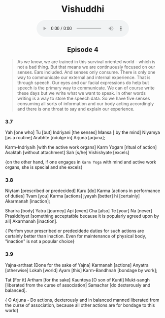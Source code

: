 <center><h1>Vishuddhi</h1></center>
<center>
<figure>
    <audio
       controls
       src="./vishuddhi.mp3">
          Your browser does not support the
          <code>audio</code> element.
    </audio>
</figure>
<h2>Episode 4</h2>
</center>

> As we know, we are trained in this survival oriented world - which is not a bad thing. But that means we are continuously focused on our senses. Ears included. And senses only consume. There is only one way to communicate our external and internal experience. That is through speech. Our eyes and our facial expressions do help but speech is the primary way to communicate. We can of course write these days but we write what we want to speak. In other words writing is a way to store the speech data. So we have five senses consuming all sorts of information and our body acting accordingly and there is one throat to say and explain our experience. 
### 3.7

Yah [one who] Tu [but] Indriyani [the senses] Mansa [ by the mind] Niyamya [as a routine] Arabhte [ndulge in] Arjuna [arjuna];

Karm-Indriyaih [with the active work organs] Karm Yogam [ritual of action] Asaktah [without attachment] Sah [s/he] Vishishyate [excels]

{on the other hand, if one engages in `Karm Yoga` with mind and active work organs, she is special and she excels}

### 3.8

Niytam [prescribed or predecided] Kuru [do] Karma [actions in performance of duties] Tvam [you] Karma [actions] jyayah [better] hi [certainly] Akarmanah [inaction];

Sharira [body] Yatra [journey] Api [even] Cha [also] Te [your] Na [never] Prasiddhyet [something acceptatble because it is popularly agreed upon by all] Akarmanah [inaction].


{ Perfom your prescribed or predecidede duties for such actions are certainly better than inaction. Even for maintenance of physical body, "inaction" is not a popular choice} 

### 3.9

Yajna-arthaat [Done for the sake of Yajna] Karmanah [actions] Anyatra [otherwise] Lokah [world] Ayam [this] Karm-Bandhnah [bondage by work];

Tat [For it] Artham [for the sake] Kaunteya [O son of Kunti] Mukt-sangh [liberated from the curse of association] Samachar [do dexterously and balanced].

{ O Arjuna - Do actions, dexterously and in balanced manned liberated from the curse of association, because all other actions are for bondage to this world}


